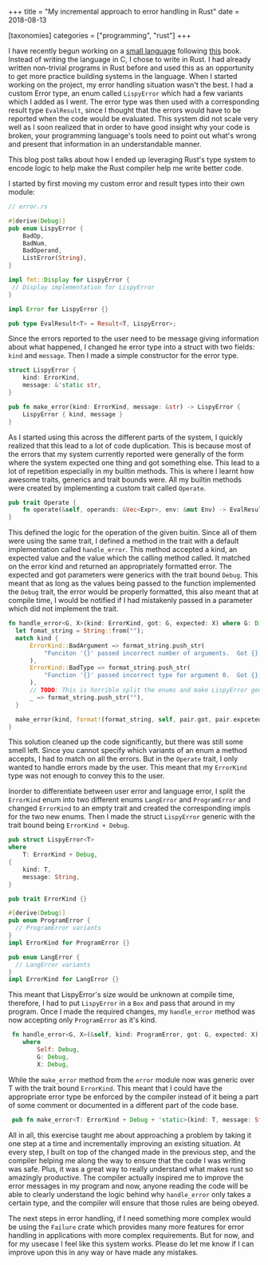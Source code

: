 +++
title = "My incremental approach to error handling in Rust"
date = 2018-08-13

[taxonomies]
categories = ["programming", "rust"]
+++

I have recently begun working on a [small language](https://github.com/bIgBV/lispy-rs) following [this](http://www.buildyourownlisp.com) book. Instead of writing the language in C,
I chose to write in Rust. I had already written non-trivial programs in Rust
before and used this as an opportunity to get more practice building systems
in the language. When I started working on the project, my error handling
situation wasn't the best. I had a custom Error type, an enum called
`LispyError` which had a few variants which I added as I went. The error type
was then used with a corresponding result type `EvalResult`, since I thought
that the errors would have to be reported when the code would be evaluated.
This system did not scale very well as I soon realized that in order to have
good insight why your code is broken, your programming language's tools need
to point out what's wrong and present that information in an understandable
manner.

This blog post talks about how I ended up leveraging Rust's type system to
encode logic to help make the Rust compiler help me write better code.

I started by first moving my custom error and result types into their own module:

```rs
// error.rs

#[derive(Debug)]
pub enum LispyError {
    BadOp,
    BadNum,
    BadOperand,
    ListError(String),
}

impl fmt::Display for LispyError {
 // Display implementation for LispyError
}

impl Error for LispyError {}

pub type EvalResult<T> = Result<T, LispyError>;
```

Since the errors reported to the user need to be message giving information
about what happened, I changed he error type into a struct with two fields:
`kind` and `message`. Then I made a simple constructor for the error type.

```rs
struct LispyError {
    kind: ErrorKind,
    message: &'static str,
}

pub fn make_error(kind: ErrorKind, message: &str) -> LispyError {
    LispyError { kind, message }
}

```

As I started using this across the different parts of the system, I quickly
realized that this lead to a lot of code duplication. This is because most of
the errors that my system currently reported were generally of the form where
the system expected one thing and got something else. This lead to a lot of
repetition especially in my builtin methods. This is where I learnt how awesome
traits, generics and trait bounds were. All my builtin methods were created by
implementing a custom trait called `Operate`.

```rs
pub trait Operate {
    fn operate(&self, operands: &Vec<Expr>, env: &mut Env) -> EvalResult<Expr>;
}
```

This defined the logic for the operation of the given buitin. Since all of them
were using the same trait, I defined a method in the trait with a default
implementation called `handle_error`. This method accepted a kind, an expected
value and the value which the calling method called. It matched on the error
kind and returned an appropriately formatted error. The expected and got
parameters were generics with the trait bound `Debug`. This meant that as long
as the values being passed to the function implemented the `Debug` trait, the
error would be properly formatted, this also meant that at compile time, I
would be notified if I had mistakenly passed in a parameter which did not
implement the trait.

```rs
fn handle_error<G, X>(kind: ErrorKind, got: G, expected: X) where G: Display, X: Display -> LispyError {
  let fomat_string = String::from("");
  match kind {
      ErrorKind::BadArgument => format_string.push_str(
          "Funciton '{}' passed incorrect number of arguments.  Got {}, Expected: {}",
      ),
      ErrorKind::BadType => format_string.push_str(
          "Function '{}' passed incorrect type for argument 0.  Got {}, Expected {}",
      ),
      // TODO: This is horrible split the enums and make LispyError generic over them
      _ => format_string.push_str(""),
  }

  make_error(kind, format!(format_string, self, pair.got, pair.expceted))
}
```

This solution cleaned up the code significantly, but there was still some smell
left. Since you cannot specify which variants of an enum a method accepts, I
had to match on all the errors. But in the `Operate` trait, I only wanted to
handle errors made by the user. This meant that my `ErrorKind` type was not
enough to convey this to the user.

Inorder to differentiate between user error and language error, I split the
`ErrorKind` enum into two different enums `LangError` and `ProgramError` and
changed `ErrorKind` to an empty trait and created the corresponding impls for
the two new enums. Then I made the struct `LispyError` generic with the trait
bound being `ErrorKind + Debug`.

```rs
pub struct LispyError<T>
where
    T: ErrorKind + Debug,
{
    kind: T,
    message: String,
}

pub trait ErrorKind {}

#[derive(Debug)]
pub enum ProgramError {
  // ProgramError variants
}
impl ErrorKind for ProgramError {}

pub enum LangError {
  // LangError variants
}
impl ErrorKind for LangError {}
```

This meant that LispyError's size would be unknown at compile time, therefore,
I had to put `LispyError` in a `Box` and pass that around in my program. Once I
made the required changes, my `handle_error` method was now accepting only
`ProgramError` as it's kind.

```rs
 fn handle_error<G, X>(&self, kind: ProgramError, got: G, expected: X) -> Box<Error>
    where
        Self: Debug,
        G: Debug,
        X: Debug,
```

While the `make_error` method from the `error` module now was generic over T
with the trait bound `ErrorKind`. This meant that I could have the appropriate
error type be enforced by the compiler instead of it being a part of some
comment or documented in a different part of the code base.

```rs
 pub fn make_error<T: ErrorKind + Debug + 'static>(kind: T, message: String) -> Box<Error> {
```

All in all, this exercise taught me about approaching a problem by taking it
one step at a time and incrementally improving an existing situation. At every
step, I built on top of the changed made in the previous step, and the compiler
helping me along the way to ensure that the code I was writing was safe. Plus,
it was a great way to really understand what makes rust so amazingly
productive.  The compiler actually inspired me to improve the error messages in
my program and now, anyone reading the code will be able to clearly understand
the logic behind why `handle_error` only takes a certain type, and the compiler
will ensure that those rules are being obeyed.

The next steps in error handling, if I need something more complex would be
using the `Failure` crate which provides many more features for error handling
in applications with more complex requirements. But for now, and for my usecase
I feel like this system works. Please do let me know if I can improve upon this
in any way or have made any mistakes.
